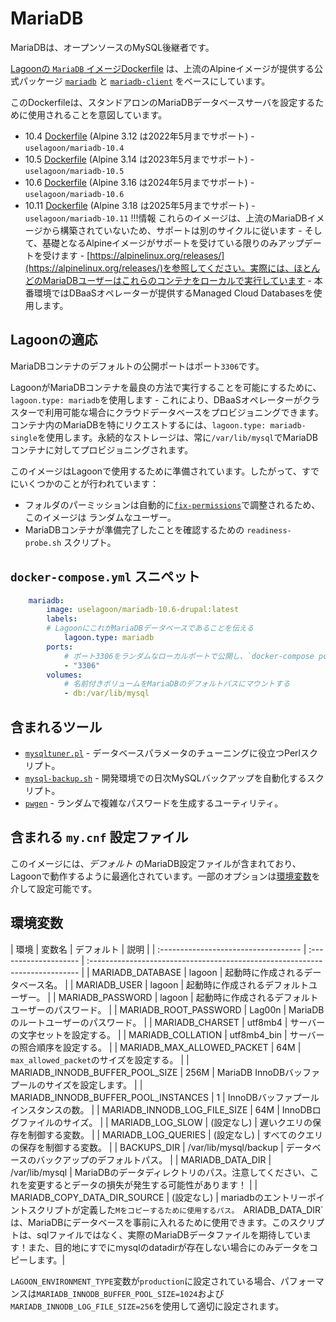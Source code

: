 # MariaDB

MariaDBは、オープンソースのMySQL後継者です。

[Lagoonの `MariaDB` イメージDockerfile](https://github.com/uselagoon/lagoon-images/blob/main/images/mariadb/10.6.Dockerfile) は、上流のAlpineイメージが提供する公式パッケージ [`mariadb`](https://pkgs.alpinelinux.org/packages?name=mariadb&branch=edge) と [`mariadb-client`](https://pkgs.alpinelinux.org/packages?name=mariadb-client&branch=edge) をベースにしています。

このDockerfileは、スタンドアロンのMariaDBデータベースサーバを設定するために使用されることを意図しています。

* 10.4 [Dockerfile](https://github.com/uselagoon/lagoon-images/blob/main/images/mariadb/10.4.Dockerfile) (Alpine 3.12 は2022年5月までサポート) - `uselagoon/mariadb-10.4`
* 10.5 [Dockerfile](https://github.com/uselagoon/lagoon-images/blob/main/images/mariadb/10.5.Dockerfile) (Alpine 3.14 は2023年5月までサポート) - `uselagoon/mariadb-10.5`
* 10.6 [Dockerfile](https://github.com/uselagoon/lagoon-images/blob/main/images/mariadb/10.6.Dockerfile) (Alpine 3.16 は2024年5月までサポート) - `uselagoon/mariadb-10.6`
* 10.11 [Dockerfile](https://github.com/uselagoon/lagoon-images/blob/main/images/mariadb/10.11.Dockerfile) (Alpine 3.18 は2025年5月までサポート) - `uselagoon/mariadb-10.11` !!!情報
    これらのイメージは、上流のMariaDBイメージから構築されていないため、サポートは別のサイクルに従います - そして、基礎となるAlpineイメージがサポートを受けている限りのみアップデートを受けます - [https://alpinelinux.org/releases/](https://alpinelinux.org/releases/)を参照してください。実際には、ほとんどのMariaDBユーザーはこれらのコンテナをローカルで実行しています - 本番環境ではDBaaSオペレーターが提供するManaged Cloud Databasesを使用します。

## Lagoonの適応

MariaDBコンテナのデフォルトの公開ポートはポート`3306`です。

LagoonがMariaDBコンテナを最良の方法で実行することを可能にするために、`lagoon.type: mariadb`を使用します - これにより、DBaaSオペレーターがクラスターで利用可能な場合にクラウドデータベースをプロビジョニングできます。コンテナ内のMariaDBを特にリクエストするには、`lagoon.type: mariadb-single`を使用します。永続的なストレージは、常に`/var/lib/mysql`でMariaDBコンテナに対してプロビジョニングされます。

このイメージはLagoonで使用するために準備されています。したがって、すでにいくつかのことが行われています：

* フォルダのパーミッションは自動的に[`fix-permissions`](https://github.com/uselagoon/lagoon-images/blob/main/images/commons/fix-permissions)で調整されるため、このイメージは  ランダムなユーザー。
* MariaDBコンテナが準備完了したことを確認するための `readiness-probe.sh` スクリプト。

## `docker-compose.yml` スニペット

```yaml title="docker-compose.yml"
	mariadb:
		image: uselagoon/mariadb-10.6-drupal:latest
		labels:
		# LagoonにこれがMariaDBデータベースであることを伝える
			lagoon.type: mariadb
		ports:
			# ポート3306をランダムなローカルポートで公開し、`docker-compose port mariadb 3306`でそれを見つける
			- "3306"
		volumes:
			# 名前付きボリュームをMariaDBのデフォルトパスにマウントする
			- db:/var/lib/mysql
```

## 含まれるツール

* [`mysqltuner.pl`](https://github.com/major/MySQLTuner-perl) - データベースパラメータのチューニングに役立つPerlスクリプト。
* [`mysql-backup.sh`](https://github.com/uselagoon/lagoon-images/blob/main/images/mariadb/mysql-backup.sh) - 開発環境での日次MySQLバックアップを自動化するスクリプト。
* [`pwgen`](https://linux.die.net/man/1/pwgen) - ランダムで複雑なパスワードを生成するユーティリティ。

## 含まれる `my.cnf` 設定ファイル

このイメージには、_デフォルト_ のMariaDB設定ファイルが含まれており、Lagoonで動作するように最適化されています。一部のオプションは[環境変数](../concepts-advanced/environment-variables.md)を介して設定可能です。

## 環境変数

| 環境 | 変数名                               | デフォルト             | 説明 |
| :----------------------------------- | :-------------------- | :--------------------------------------------------------------------------- |
| MARIADB_DATABASE                     | lagoon                | 起動時に作成されるデータベース名。                                            |
| MARIADB_USER                         | lagoon                | 起動時に作成されるデフォルトユーザー。                                             |
| MARIADB_PASSWORD                     | lagoon                | 起動時に作成されるデフォルトユーザーのパスワード。                                 |
| MARIADB_ROOT_PASSWORD                | Lag00n                | MariaDBのルートユーザーのパスワード。                                                |
| MARIADB_CHARSET                      | utf8mb4               | サーバーの文字セットを設定する。                                                      |
| MARIADB_COLLATION                    | utf8mb4_bin           | サーバーの照合順序を設定する。                                                        |
| MARIADB_MAX_ALLOWED_PACKET           | 64M                   | `max_allowed_packet`のサイズを設定する。 |
| MARIADB_INNODB_BUFFER_POOL_SIZE      | 256M                  | MariaDB InnoDBバッファプールのサイズを設定します。                                       |
| MARIADB_INNODB_BUFFER_POOL_INSTANCES | 1                     | InnoDBバッファプールインスタンスの数。                                                  |
| MARIADB_INNODB_LOG_FILE_SIZE         | 64M                   | InnoDBログファイルのサイズ。                                                           |
| MARIADB_LOG_SLOW                     | (設定なし)             | 遅いクエリの保存を制御する変数。                                                       |
| MARIADB_LOG_QUERIES                  | (設定なし)             | すべてのクエリの保存を制御する変数。                                                   |
| BACKUPS_DIR                          | /var/lib/mysql/backup | データベースのバックアップのデフォルトパス。                                           |
| MARIADB_DATA_DIR                     | /var/lib/mysql        | MariaDBのデータディレクトリのパス。注意してください、これを変更するとデータの損失が発生する可能性があります！ |
| MARIADB_COPY_DATA_DIR_SOURCE         | (設定なし)             | mariadbのエントリーポイントスクリプトが定義した`Mをコピーするために使用するパス。 `ARIADB_DATA_DIR`は、MariaDBにデータベースを事前に入れるために使用できます。このスクリプトは、sqlファイルではなく、実際のMariaDBデータファイルを期待しています！また、目的地にすでにmysqlのdatadirが存在しない場合にのみデータをコピーします。|

`LAGOON_ENVIRONMENT_TYPE`変数が`production`に設定されている場合、パフォーマンスは`MARIADB_INNODB_BUFFER_POOL_SIZE=1024`および`MARIADB_INNODB_LOG_FILE_SIZE=256`を使用して適切に設定されます。